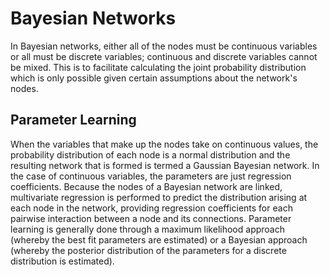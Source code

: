 # Bayesian Networks

In Bayesian networks, either all of the nodes must be continuous variables or all must be discrete variables; continuous and discrete variables cannot be mixed.
This is to facilitate calculating the joint probability distribution which is only possible given certain assumptions about the network's nodes.

## Parameter Learning

When the variables that make up the nodes take on continuous values, the probability distribution of each node is a normal distribution and the resulting network that is formed is termed a Gaussian Bayesian network.
In the case of continuous variables, the parameters are just regression coefficients.
Because the nodes of a Bayesian network are linked, multivariate regression is performed to predict the distribution arising at each node in the network, providing regression coefficients for each pairwise interaction between a node and its  connections.
Parameter learning is generally done through a maximum likelihood approach (whereby the best fit parameters are estimated) or a Bayesian approach (whereby the posterior distribution of the parameters for a discrete distribution is estimated).
